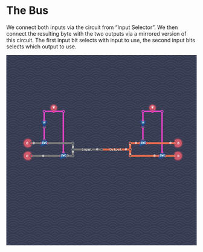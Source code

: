 # The Bus

We connect both inputs via the circuit from “Input Selector”.
We then connect the resulting byte with the two outputs via a mirrored version of this circuit.
The first input bit selects with input to use, the second input bits selects which output to use.

![](the-bus.png)
